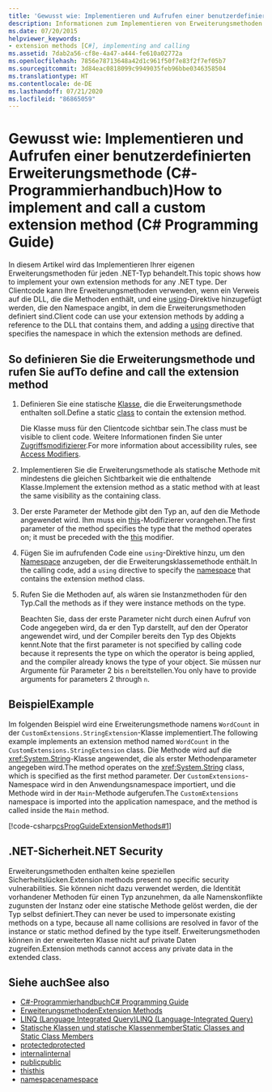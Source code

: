 ```yaml
---
title: 'Gewusst wie: Implementieren und Aufrufen einer benutzerdefinierten Erweiterungsmethode – C#-Programmierhandbuch'
description: Informationen zum Implementieren von Erweiterungsmethoden für einen .NET-Typ Clientcode kann Ihre Methoden verwenden, indem ein Verweis auf eine DLL und eine using-Anweisung hinzugefügt werden.
ms.date: 07/20/2015
helpviewer_keywords:
- extension methods [C#], implementing and calling
ms.assetid: 7dab2a56-cf8e-4a47-a444-fe610a02772a
ms.openlocfilehash: 7856e78713648a42d1c961f50f7e83f2f7ef05b7
ms.sourcegitcommit: 3d84eac0818099c9949035feb96bbe0346358504
ms.translationtype: HT
ms.contentlocale: de-DE
ms.lasthandoff: 07/21/2020
ms.locfileid: "86865059"
---
```

# <a name="how-to-implement-and-call-a-custom-extension-method-c-programming-guide"></a><span data-ttu-id="9bc72-104">Gewusst wie: Implementieren und Aufrufen einer benutzerdefinierten Erweiterungsmethode (C#-Programmierhandbuch)</span><span class="sxs-lookup"><span data-stu-id="9bc72-104">How to implement and call a custom extension method (C# Programming Guide)</span></span>
<span data-ttu-id="9bc72-105">In diesem Artikel wird das Implementieren Ihrer eigenen Erweiterungsmethoden für jeden .NET-Typ behandelt.</span><span class="sxs-lookup"><span data-stu-id="9bc72-105">This topic shows how to implement your own extension methods for any .NET type.</span></span> <span data-ttu-id="9bc72-106">Der Clientcode kann Ihre Erweiterungsmethoden verwenden, wenn ein Verweis auf die DLL, die die Methoden enthält, und eine [using](../../language-reference/keywords/using-directive.md)-Direktive hinzugefügt werden, die den Namespace angibt, in dem die Erweiterungsmethoden definiert sind.</span><span class="sxs-lookup"><span data-stu-id="9bc72-106">Client code can use your extension methods by adding a reference to the DLL that contains them, and adding a [using](../../language-reference/keywords/using-directive.md) directive that specifies the namespace in which the extension methods are defined.</span></span>  
  
## <a name="to-define-and-call-the-extension-method"></a><span data-ttu-id="9bc72-107">So definieren Sie die Erweiterungsmethode und rufen Sie auf</span><span class="sxs-lookup"><span data-stu-id="9bc72-107">To define and call the extension method</span></span>  
  
1. <span data-ttu-id="9bc72-108">Definieren Sie eine statische [Klasse](./static-classes-and-static-class-members.md), die die Erweiterungsmethode enthalten soll.</span><span class="sxs-lookup"><span data-stu-id="9bc72-108">Define a static [class](./static-classes-and-static-class-members.md) to contain the extension method.</span></span>  
  
     <span data-ttu-id="9bc72-109">Die Klasse muss für den Clientcode sichtbar sein.</span><span class="sxs-lookup"><span data-stu-id="9bc72-109">The class must be visible to client code.</span></span> <span data-ttu-id="9bc72-110">Weitere Informationen finden Sie unter [Zugriffsmodifizierer](./access-modifiers.md).</span><span class="sxs-lookup"><span data-stu-id="9bc72-110">For more information about accessibility rules, see [Access Modifiers](./access-modifiers.md).</span></span>  
  
2. <span data-ttu-id="9bc72-111">Implementieren Sie die Erweiterungsmethode als statische Methode mit mindestens die gleichen Sichtbarkeit wie die enthaltende Klasse.</span><span class="sxs-lookup"><span data-stu-id="9bc72-111">Implement the extension method as a static method with at least the same visibility as the containing class.</span></span>  
  
3. <span data-ttu-id="9bc72-112">Der erste Parameter der Methode gibt den Typ an, auf den die Methode angewendet wird. Ihm muss ein [this](../../language-reference/keywords/this.md)-Modifizierer vorangehen.</span><span class="sxs-lookup"><span data-stu-id="9bc72-112">The first parameter of the method specifies the type that the method operates on; it must be preceded with the [this](../../language-reference/keywords/this.md) modifier.</span></span>  
  
4. <span data-ttu-id="9bc72-113">Fügen Sie im aufrufenden Code eine `using`-Direktive hinzu, um den [Namespace](../../language-reference/keywords/namespace.md) anzugeben, der die Erweiterungsklassemethode enthält.</span><span class="sxs-lookup"><span data-stu-id="9bc72-113">In the calling code, add a `using` directive to specify the [namespace](../../language-reference/keywords/namespace.md) that contains the extension method class.</span></span>  
  
5. <span data-ttu-id="9bc72-114">Rufen Sie die Methoden auf, als wären sie Instanzmethoden für den Typ.</span><span class="sxs-lookup"><span data-stu-id="9bc72-114">Call the methods as if they were instance methods on the type.</span></span>  
  
     <span data-ttu-id="9bc72-115">Beachten Sie, dass der erste Parameter nicht durch einen Aufruf von Code angegeben wird, da er den Typ darstellt, auf den der Operator angewendet wird, und der Compiler bereits den Typ des Objekts kennt.</span><span class="sxs-lookup"><span data-stu-id="9bc72-115">Note that the first parameter is not specified by calling code because it represents the type on which the operator is being applied, and the compiler already knows the type of your object.</span></span> <span data-ttu-id="9bc72-116">Sie müssen nur Argumente für Parameter 2 bis `n` bereitstellen.</span><span class="sxs-lookup"><span data-stu-id="9bc72-116">You only have to provide arguments for parameters 2 through `n`.</span></span>  
  
## <a name="example"></a><span data-ttu-id="9bc72-117">Beispiel</span><span class="sxs-lookup"><span data-stu-id="9bc72-117">Example</span></span>  
 <span data-ttu-id="9bc72-118">Im folgenden Beispiel wird eine Erweiterungsmethode namens `WordCount` in der `CustomExtensions.StringExtension`-Klasse implementiert.</span><span class="sxs-lookup"><span data-stu-id="9bc72-118">The following example implements an extension method named `WordCount` in the `CustomExtensions.StringExtension` class.</span></span> <span data-ttu-id="9bc72-119">Die Methode wird auf die <xref:System.String>-Klasse angewendet, die als erster Methodenparameter angegeben wird.</span><span class="sxs-lookup"><span data-stu-id="9bc72-119">The method operates on the <xref:System.String> class, which is specified as the first method parameter.</span></span> <span data-ttu-id="9bc72-120">Der `CustomExtensions`-Namespace wird in den Anwendungsnamespace importiert, und die Methode wird in der `Main`-Methode aufgerufen.</span><span class="sxs-lookup"><span data-stu-id="9bc72-120">The `CustomExtensions` namespace is imported into the application namespace, and the method is called inside the `Main` method.</span></span>  
  
 [!code-csharp[csProgGuideExtensionMethods#1](~/samples/snippets/csharp/VS_Snippets_VBCSharp/csProgGuideExtensionMethods/cs/extensionmethods.cs#1)]  
  
## <a name="net-security"></a><span data-ttu-id="9bc72-121">.NET-Sicherheit</span><span class="sxs-lookup"><span data-stu-id="9bc72-121">.NET Security</span></span>  
 <span data-ttu-id="9bc72-122">Erweiterungsmethoden enthalten keine speziellen Sicherheitslücken.</span><span class="sxs-lookup"><span data-stu-id="9bc72-122">Extension methods present no specific security vulnerabilities.</span></span> <span data-ttu-id="9bc72-123">Sie können nicht dazu verwendet werden, die Identität vorhandener Methoden für einen Typ anzunehmen, da alle Namenskonflikte zugunsten der Instanz oder eine statische Methode gelöst werden, die der Typ selbst definiert.</span><span class="sxs-lookup"><span data-stu-id="9bc72-123">They can never be used to impersonate existing methods on a type, because all name collisions are resolved in favor of the instance or static method defined by the type itself.</span></span> <span data-ttu-id="9bc72-124">Erweiterungsmethoden können in der erweiterten Klasse nicht auf private Daten zugreifen.</span><span class="sxs-lookup"><span data-stu-id="9bc72-124">Extension methods cannot access any private data in the extended class.</span></span>  
  
## <a name="see-also"></a><span data-ttu-id="9bc72-125">Siehe auch</span><span class="sxs-lookup"><span data-stu-id="9bc72-125">See also</span></span>

- [<span data-ttu-id="9bc72-126">C#-Programmierhandbuch</span><span class="sxs-lookup"><span data-stu-id="9bc72-126">C# Programming Guide</span></span>](../index.md)
- [<span data-ttu-id="9bc72-127">Erweiterungsmethoden</span><span class="sxs-lookup"><span data-stu-id="9bc72-127">Extension Methods</span></span>](./extension-methods.md)
- [<span data-ttu-id="9bc72-128">LINQ (Language Integrated Query)</span><span class="sxs-lookup"><span data-stu-id="9bc72-128">LINQ (Language-Integrated Query)</span></span>](../../linq/linq-in-csharp.md)
- [<span data-ttu-id="9bc72-129">Statische Klassen und statische Klassenmember</span><span class="sxs-lookup"><span data-stu-id="9bc72-129">Static Classes and Static Class Members</span></span>](./static-classes-and-static-class-members.md)
- [<span data-ttu-id="9bc72-130">protected</span><span class="sxs-lookup"><span data-stu-id="9bc72-130">protected</span></span>](../../language-reference/keywords/protected.md)
- [<span data-ttu-id="9bc72-131">internal</span><span class="sxs-lookup"><span data-stu-id="9bc72-131">internal</span></span>](../../language-reference/keywords/internal.md)
- [<span data-ttu-id="9bc72-132">public</span><span class="sxs-lookup"><span data-stu-id="9bc72-132">public</span></span>](../../language-reference/keywords/public.md)
- [<span data-ttu-id="9bc72-133">this</span><span class="sxs-lookup"><span data-stu-id="9bc72-133">this</span></span>](../../language-reference/keywords/this.md)
- [<span data-ttu-id="9bc72-134">namespace</span><span class="sxs-lookup"><span data-stu-id="9bc72-134">namespace</span></span>](../../language-reference/keywords/namespace.md)

